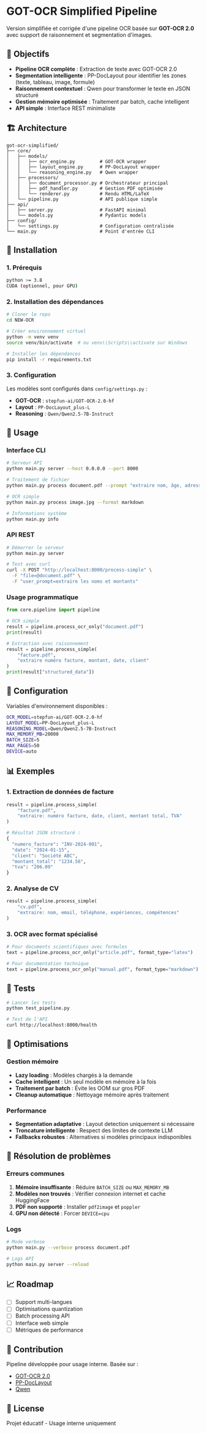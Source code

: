 # GOT-OCR Simplified Pipeline

Version simplifiée et corrigée d'une pipeline OCR basée sur **GOT-OCR 2.0** avec support de raisonnement et segmentation d'images.

## 🎯 Objectifs

- **Pipeline OCR complète** : Extraction de texte avec GOT-OCR 2.0
- **Segmentation intelligente** : PP-DocLayout pour identifier les zones (texte, tableau, image, formule)
- **Raisonnement contextuel** : Qwen pour transformer le texte en JSON structuré
- **Gestion mémoire optimisée** : Traitement par batch, cache intelligent
- **API simple** : Interface REST minimaliste

## 🏗️ Architecture

```
got-ocr-simplified/
├── core/
│   ├── models/
│   │   ├── ocr_engine.py         # GOT-OCR wrapper
│   │   ├── layout_engine.py      # PP-DocLayout wrapper
│   │   └── reasoning_engine.py   # Qwen wrapper
│   ├── processors/
│   │   ├── document_processor.py # Orchestrateur principal
│   │   ├── pdf_handler.py        # Gestion PDF optimisée
│   │   └── renderer.py           # Rendu HTML/LaTeX
│   └── pipeline.py               # API publique simple
├── api/
│   ├── server.py                 # FastAPI minimal
│   └── models.py                 # Pydantic models
├── config/
│   └── settings.py               # Configuration centralisée
└── main.py                       # Point d'entrée CLI
```

## 🚀 Installation

### 1. Prérequis
```bash
python >= 3.8
CUDA (optionnel, pour GPU)
```

### 2. Installation des dépendances
```bash
# Cloner le repo
cd NEW-OCR

# Créer environnement virtuel
python -m venv venv
source venv/bin/activate  # ou venv\\Scripts\\activate sur Windows

# Installer les dépendances
pip install -r requirements.txt
```

### 3. Configuration
Les modèles sont configurés dans `config/settings.py` :
- **GOT-OCR** : `stepfun-ai/GOT-OCR-2.0-hf`
- **Layout** : `PP-DocLayout_plus-L` 
- **Reasoning** : `Qwen/Qwen2.5-7B-Instruct`

## 📖 Usage

### Interface CLI

```bash
# Serveur API
python main.py server --host 0.0.0.0 --port 8000

# Traitement de fichier
python main.py process document.pdf --prompt "extraire nom, âge, adresse"

# OCR simple
python main.py process image.jpg --format markdown

# Informations système
python main.py info
```

### API REST

```bash
# Démarrer le serveur
python main.py server

# Test avec curl
curl -X POST "http://localhost:8000/process-simple" \
  -F "file=@document.pdf" \
  -F "user_prompt=extraire les noms et montants"
```

### Usage programmatique

```python
from core.pipeline import pipeline

# OCR simple
result = pipeline.process_ocr_only("document.pdf")
print(result)

# Extraction avec raisonnement
result = pipeline.process_simple(
    "facture.pdf", 
    "extraire numéro facture, montant, date, client"
)
print(result["structured_data"])
```

## 🔧 Configuration

Variables d'environnement disponibles :
```bash
OCR_MODEL=stepfun-ai/GOT-OCR-2.0-hf
LAYOUT_MODEL=PP-DocLayout_plus-L
REASONING_MODEL=Qwen/Qwen2.5-7B-Instruct
MAX_MEMORY_MB=20000
BATCH_SIZE=5
MAX_PAGES=50
DEVICE=auto
```

## 📊 Exemples

### 1. Extraction de données de facture
```python
result = pipeline.process_simple(
    "facture.pdf",
    "extraire: numéro facture, date, client, montant total, TVA"
)

# Résultat JSON structuré :
{
  "numero_facture": "INV-2024-001",
  "date": "2024-01-15",
  "client": "Société ABC",
  "montant_total": "1234.56",
  "tva": "206.09"
}
```

### 2. Analyse de CV
```python
result = pipeline.process_simple(
    "cv.pdf",
    "extraire: nom, email, téléphone, expériences, compétences"
)
```

### 3. OCR avec format spécialisé
```python
# Pour documents scientifiques avec formules
text = pipeline.process_ocr_only("article.pdf", format_type="latex")

# Pour documentation technique  
text = pipeline.process_ocr_only("manual.pdf", format_type="markdown")
```

## 🧪 Tests

```bash
# Lancer les tests
python test_pipeline.py

# Test de l'API
curl http://localhost:8000/health
```

## 🔧 Optimisations

### Gestion mémoire
- **Lazy loading** : Modèles chargés à la demande
- **Cache intelligent** : Un seul modèle en mémoire à la fois
- **Traitement par batch** : Évite les OOM sur gros PDF
- **Cleanup automatique** : Nettoyage mémoire après traitement

### Performance
- **Segmentation adaptative** : Layout detection uniquement si nécessaire
- **Troncature intelligente** : Respect des limites de contexte LLM
- **Fallbacks robustes** : Alternatives si modèles principaux indisponibles

## 🐛 Résolution de problèmes

### Erreurs communes
1. **Mémoire insuffisante** : Réduire `BATCH_SIZE` ou `MAX_MEMORY_MB`
2. **Modèles non trouvés** : Vérifier connexion internet et cache HuggingFace
3. **PDF non supporté** : Installer `pdf2image` et `poppler`
4. **GPU non détecté** : Forcer `DEVICE=cpu`

### Logs
```bash
# Mode verbose
python main.py --verbose process document.pdf

# Logs API
python main.py server --reload
```

## 📈 Roadmap

- [ ] Support multi-langues
- [ ] Optimisations quantization
- [ ] Batch processing API
- [ ] Interface web simple
- [ ] Métriques de performance

## 🤝 Contribution

Pipeline développée pour usage interne. Basée sur :
- [GOT-OCR 2.0](https://github.com/Ucas-HaoranWei/GOT-OCR2.0)
- [PP-DocLayout](https://github.com/PaddlePaddle/PaddleDetection)
- [Qwen](https://github.com/QwenLM/Qwen2.5)

## 📄 License

Projet éducatif - Usage interne uniquement